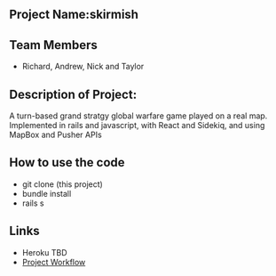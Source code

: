 ## Project Name:skirmish

## Team Members
+ Richard, Andrew, Nick and Taylor

## Description of Project: 
A turn-based grand stratgy global warfare game played on a real map.
Implemented in rails and javascript, with React and Sidekiq, and using MapBox and Pusher APIs

## How to use the code
+ git clone (this project)
+ bundle install
+ rails s

## Links
+ Heroku TBD
+ [Project Workflow](https://github.com/RantGames/skirmish/blob/master/project%20workflow.md "Project Workflow")

